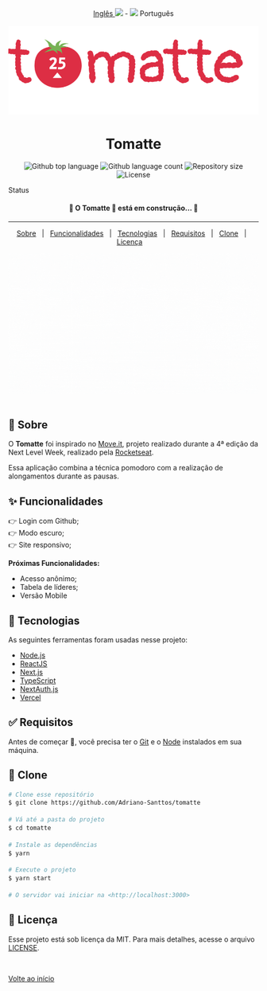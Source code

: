  <div align="center" id="top"> 
  <a href="https://github.com/Adriano-Santtos/Tomatte"> Inglês <img src="https://flagpedia.net/data/flags/w580/us.png" width=20px/></a>
  - <a><img src="https://flagpedia.net/data/flags/w580/br.png" width=20px/> Português </a>
</div>
&#xa0;

<div align="center" id="top"> 
  <img src="public/logo-tomatte.svg" />
 
</div> 

  <!-- <a href="https://amehackathonfcamara.netlify.app">Demo</a> -->
</div>

<h1 align="center">Tomatte</h1>

<p align="center">
  <img alt="Github top language" src="https://img.shields.io/github/languages/top/Adriano-Santtos/tomatte?color=56BEB8">

  <img alt="Github language count" src="https://img.shields.io/github/languages/count/Adriano-Santtos/tomatte?color=56BEB8">

  <img alt="Repository size" src="https://img.shields.io/github/repo-size/Adriano-Santtos/tomatte?color=56BEB8">

  <img alt="License" src="https://img.shields.io/github/license/Adriano-Santtos/tomatte?color=56BEB8">

  <!-- <img alt="Github issues" src="https://img.shields.io/github/issues/Adriano-Santtos/tomatte?color=56BEB8" /> -->

  <!-- <img alt="Github forks" src="https://img.shields.io/github/forks/Adriano-Santtos/tomatte?color=56BEB8" /> -->

  <!-- <img alt="Github stars" src="https://img.shields.io/github/stars/Adriano-Santtos/tomatte?color=56BEB8" /> -->
</p>

Status

<h4 align="center"> 
	🚧  O Tomatte 🚀 está em construção...  🚧
</h4> 

<hr>

<p align="center">
  <a href="#dart-sobre">Sobre</a> &#xa0; | &#xa0; 
  <a href="#sparkles-funcionalidades">Funcionalidades</a> &#xa0; | &#xa0;
  <a href="#rocket-tecnologias">Tecnologias</a> &#xa0; | &#xa0;
  <a href="#white_check_mark-requisitos">Requisitos</a> &#xa0; | &#xa0;
  <a href="#checkered_flag-clone">Clone</a> &#xa0; | &#xa0;
  <a href="#memo-license">Licença</a> &#xa0;  &#xa0;
</p>
<img src="./public/cover.gif"/>
&#xa0

<br>

## :dart: Sobre ##

O **Tomatte** foi inspirado no [Move.it](https://www.figma.com/file/5d1esZL1c8jwUFlPrcOtjQ/Move.it-1.0-(Copy)?node-id=160%3A2761), projeto realizado durante a 4ª edição da Next Level Week, realizado pela [Rocketseat](https://rocketseat.com.br/).

Essa aplicação combina a técnica pomodoro com a realização de alongamentos durante as pausas.



## :sparkles: Funcionalidades ##

👉 Login com Github;\
👉 Modo escuro;\
👉 Site responsivo;

**Próximas Funcionalidades:**
 * Acesso anônimo;
 * Tabela de líderes;
 * Versão Mobile

## :rocket: Tecnologias ##

As seguintes ferramentas foram usadas nesse projeto:

- [Node.js](https://nodejs.org/en/)
- [ReactJS](https://pt-br.reactjs.org/)
- [Next.js](https://nextjs.org/)
- [TypeScript](https://www.typescriptlang.org)
- [NextAuth.js](https://next-auth.js.org/)
- [Vercel](https://vercel.com/)

## :white_check_mark: Requisitos ##

Antes de começar :checkered_flag:, você precisa ter o  [Git](https://git-scm.com) e o [Node](https://nodejs.org/en/) instalados em sua máquina.

## :checkered_flag: Clone ##

```bash
# Clone esse repositório
$ git clone https://github.com/Adriano-Santtos/tomatte

# Vá até a pasta do projeto
$ cd tomatte

# Instale as dependências
$ yarn

# Execute o projeto
$ yarn start

# O servidor vai iniciar na <http://localhost:3000>
```

## :memo: Licença ##

Esse projeto está sob licença da MIT. Para mais detalhes, acesse o arquivo [LICENSE](LICENSE.md).

&#xa0;

<a href="#top">Volte ao início</a>
